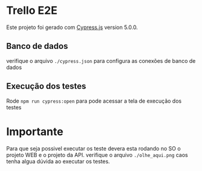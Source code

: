 # Trello E2E

Este projeto foi gerado com [Cypress.js](https://www.cypress.io/) version 5.0.0.

## Banco de dados
verifique o arquivo `./cypress.json` para configura as conexões de banco de dados

## Execução dos testes

Rode `npm run cypress:open` para pode acessar a tela de execução dos testes

# Importante 

Para que seja possivel executar os teste devera esta rodando no SO o projeto WEB e o projeto da API.
verifique o arquivo `./olhe_aqui.png` caos tenha algua dúvida ao executar os testes.